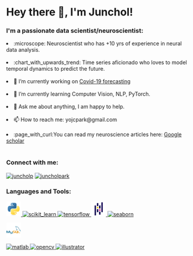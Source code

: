 <h1 align="left">Hey there 👋, I'm Junchol!</h1>
<h3 align="left">I'm a passionate data scientist/neuroscientist: </h3>
<li> :microscope: Neuroscientist who has +10 yrs of experience in neural data analysis.</li><br>
<li> :chart_with_upwards_trend: Time series aficionado who loves to model temporal dynamics to predict the future.</li><br>     
<li> 🔭 I’m currently working on <a href="https://github.com/parkjlearning/covid19_forecasting">Covid-19 forecasting</a></li><br> 
<li> 🌱 I’m currently learning Computer Vision, NLP, PyTorch.</li><br>
<li> 💬 Ask me about anything, I am happy to help.</li><br> 
<li> 📫 How to reach me: yojcpark@gmail.com </li><br>
<li> :page_with_curl:You can read my neuroscience articles here: <a href="https://scholar.google.com/citations?user=EZELpW8AAAAJ&hl=en">Google scholar</a></li><br>  
<h3 align="left">Connect with me:</h3>
<p align="left">
<a href="https://twitter.com/juncholp" target="blank"><img align="center" src="https://raw.githubusercontent.com/rahuldkjain/github-profile-readme-generator/master/src/images/icons/Social/twitter.svg" alt="juncholp" height="30" width="40" /></a>
<a href="https://linkedin.com/in/juncholpark" target="blank"><img align="center" src="https://raw.githubusercontent.com/rahuldkjain/github-profile-readme-generator/master/src/images/icons/Social/linked-in-alt.svg" alt="juncholpark" height="30" width="40" /></a>
</p>

<h3 align="left">Languages and Tools:</h3>
<p align="left"> 
</a> <a href="https://www.python.org" target="_blank" rel="noreferrer"> <img src="https://raw.githubusercontent.com/devicons/devicon/master/icons/python/python-original.svg" alt="python" width="40" height="40"/> 
</a> <a href="https://scikit-learn.org/" target="_blank" rel="noreferrer"> <img src="https://upload.wikimedia.org/wikipedia/commons/0/05/Scikit_learn_logo_small.svg" alt="scikit_learn" width="40" height="40"/> 
</a> <a href="https://www.tensorflow.org" target="_blank" rel="noreferrer"> <img src="https://www.vectorlogo.zone/logos/tensorflow/tensorflow-icon.svg" alt="tensorflow" width="40" height="40"/> </a>
</a> <a href="https://pandas.pydata.org/" target="_blank" rel="noreferrer"> <img src="https://raw.githubusercontent.com/devicons/devicon/2ae2a900d2f041da66e950e4d48052658d850630/icons/pandas/pandas-original.svg" alt="pandas" width="40" height="40"/>
</a> <a href="https://seaborn.pydata.org/" target="_blank" rel="noreferrer"> <img src="https://seaborn.pydata.org/_images/logo-mark-lightbg.svg" alt="seaborn" width="40" height="40"/>

</a> <a href="https://www.mysql.com/" target="_blank" rel="noreferrer"> <img src="https://raw.githubusercontent.com/devicons/devicon/master/icons/mysql/mysql-original-wordmark.svg" alt="mysql" width="40" height="40"/>

</a><a href="https://www.mathworks.com/" target="_blank" rel="noreferrer"> <img src="https://upload.wikimedia.org/wikipedia/commons/2/21/Matlab_Logo.png" alt="matlab" width="40" height="40"/>
</a> <a href="https://opencv.org/" target="_blank" rel="noreferrer"> <img src="https://www.vectorlogo.zone/logos/opencv/opencv-icon.svg" alt="opencv" width="40" height="40"/> 
</a><a href="https://www.adobe.com/in/products/illustrator.html" target="_blank" rel="noreferrer"> <img src="https://www.vectorlogo.zone/logos/adobe_illustrator/adobe_illustrator-icon.svg" alt="illustrator" width="40" height="40"/> 
